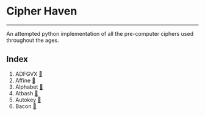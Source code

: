 # Cipher Haven

---
An attempted python implementation of all the pre-computer ciphers used throughout the ages.

## Index

1. ADFGVX [:link:](https://en.wikipedia.org/wiki/ADFGVX_cipher)
2. Affine [:link:](https://en.wikipedia.org/wiki/Affine_cipher)
3. Alphabet [:link:](https://en.wikipedia.org/wiki/The_Alphabet_Cipher)
4. Atbash [:link:](https://en.wikipedia.org/wiki/Atbash)
5. Autokey [:link:](https://en.wikipedia.org/wiki/Autokey_cipher)
6. Bacon [:link:](https://en.wikipedia.org/wiki/Bacon%27s_cipher)